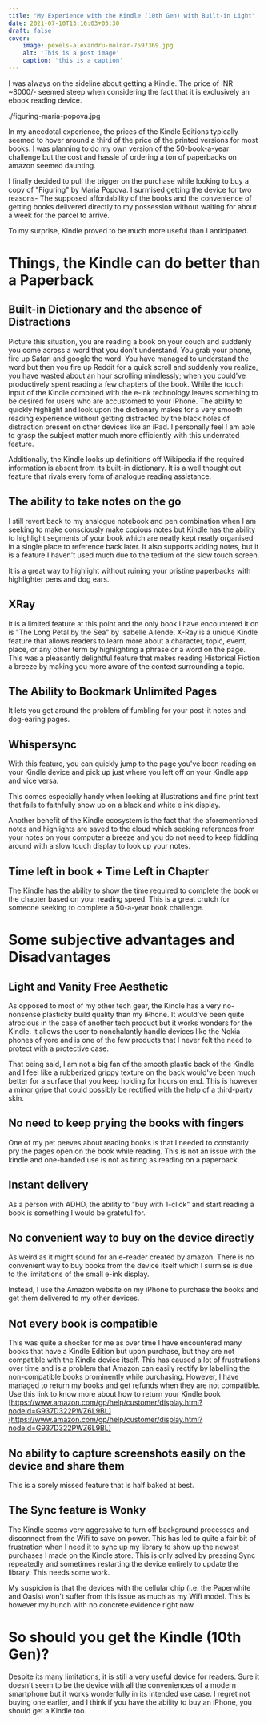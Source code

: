 ```yaml
---
title: "My Experience with the Kindle (10th Gen) with Built-in Light"
date: 2021-07-10T13:16:03+05:30
draft: false
cover: 
    image: pexels-alexandru-molnar-7597369.jpg
    alt: 'This is a post image'
    caption: 'this is a caption'
---
```


I was always on the sideline about getting a Kindle. The price of INR ~8000/- seemed steep when considering the fact that it is exclusively an ebook reading device.

./figuring-maria-popova.jpg

In my anecdotal experience, the prices of the Kindle Editions typically seemed to hover around a third of the price of the printed versions for most books. I was planning to do my own version of the 50-book-a-year challenge but the cost and hassle of ordering a ton of paperbacks on amazon seemed daunting.

I finally decided to pull the trigger on the purchase while looking to buy a copy of "Figuring" by Maria Popova. I surmised getting the device for two reasons- The supposed affordability of the books and the convenience of getting books delivered directly to my possession without waiting for about a week for the parcel to arrive.

To my surprise, Kindle proved to be much more useful than I anticipated.


# **Things, the Kindle can do better than a Paperback**


## **Built-in Dictionary and the absence of Distractions**

Picture this situation, you are reading a book on your couch and suddenly you come across a word that you don't understand. You grab your phone, fire up Safari and google the word. You have managed to understand the word but then you fire up Reddit for a quick scroll and suddenly you realize, you have wasted about an hour scrolling mindlessly; when you could've productively spent reading a few chapters of the book. While the touch input of the Kindle combined with the e-ink technology leaves something to be desired for users who are accustomed to your iPhone. The ability to quickly highlight and look upon the dictionary makes for a very smooth reading experience without getting distracted by the black holes of distraction present on other devices like an iPad. I personally feel I am able to grasp the subject matter much more efficiently with this underrated feature.

Additionally, the Kindle looks up definitions off Wikipedia if the required information is absent from its built-in dictionary. It is a well thought out feature that rivals every form of analogue reading assistance.


## **The ability to take notes on the go**

I still revert back to my analogue notebook and pen combination when I am seeking to make consciously make copious notes but Kindle has the ability to highlight segments of your book which are neatly kept neatly organised in a single place to reference back later. It also supports adding notes, but it is a feature I haven't used much due to the tedium of the slow touch screen.

It is a great way to highlight without ruining your pristine paperbacks with highlighter pens and dog ears.


## **XRay**

It is a limited feature at this point and the only book I have encountered it on is "The Long Petal by the Sea" by Isabelle Allende. X-Ray is a unique Kindle feature that allows readers to learn more about a character, topic, event, place, or any other term by highlighting a phrase or a word on the page. This was a pleasantly delightful feature that makes reading Historical Fiction a breeze by making you more aware of the context surrounding a topic.


## **The Ability to Bookmark Unlimited Pages**

It lets you get around the problem of fumbling for your post-it notes and dog-earing pages.


## **Whispersync**

With this feature, you can quickly jump to the page you've been reading on your Kindle device and pick up just where you left off on your Kindle app and vice versa.

This comes especially handy when looking at illustrations and fine print text that fails to faithfully show up on a black and white e ink display.

Another benefit of the Kindle ecosystem is the fact that the aforementioned notes and highlights are saved to the cloud which seeking references from your notes on your computer a breeze and you do not need to keep fiddling around with a slow touch display to look up your notes.


## **Time left in book + Time Left in Chapter**

The Kindle has the ability to show the time required to complete the book or the chapter based on your reading speed. This is a great crutch for someone seeking to complete a 50-a-year  book challenge.


# **Some subjective advantages and Disadvantages**


## **Light and Vanity Free Aesthetic**

As opposed to most of my other tech gear, the Kindle has a very no-nonsense plasticky build quality than my iPhone. It would've been quite atrocious in the case of another tech product but it works wonders for the Kindle. It allows the user to nonchalantly handle devices like the Nokia phones of yore and is one of the few products that I never felt the need to protect with a protective case.

That being said, I am not a big fan of the smooth plastic back of the Kindle and I feel like a rubberized grippy texture on the back would've been much better for a surface that you keep holding for hours on end. This is however a minor gripe that could possibly be rectified with the help of a third-party skin.


## **No need to keep prying the books with fingers**

One of my pet peeves about reading books is that I needed to constantly pry the pages open on the book while reading. This is not an issue with the kindle and one-handed use is not as tiring as reading on a paperback.


## **Instant delivery**

As a person with ADHD, the ability to "buy with 1-click" and start reading a book is something I would be grateful for.


## **No convenient way to buy on the device directly**

As weird as it might sound for an e-reader created by amazon. There is no convenient way to buy books from the device itself which I surmise is due to the limitations of the small e-ink display.

Instead, I use the Amazon website on my iPhone to purchase the books and get them delivered to my other devices.


## **Not every book is compatible**

This was quite a shocker for me as over time I have encountered many books that have a Kindle Edition but upon purchase, but they are not compatible with the Kindle device itself. This has caused a lot of frustrations over time and is a problem that Amazon can easily rectify by labelling the non-compatible books prominently while purchasing. However, I have managed to return my books and get refunds when they are not compatible. Use this link to know more about how to return your Kindle book [https://www.amazon.com/gp/help/customer/display.html?nodeId=G937D322PWZ6L9BL](https://www.amazon.com/gp/help/customer/display.html?nodeId=G937D322PWZ6L9BL)


## **No ability to capture screenshots easily on the device and share them**

This is a sorely missed feature that is half baked at best.


## **The Sync feature is Wonky**

The Kindle seems very aggressive to turn off background processes and disconnect from the Wifi to save on power. This has led to quite a fair bit of frustration when I need it to sync up my library to show up the newest purchases I made on the Kindle store. This is only solved by pressing Sync repeatedly and sometimes restarting the device entirely to update the library. This needs some work.

My suspicion is that the devices with the cellular chip (i.e. the Paperwhite and Oasis) won't suffer from this issue as much as my Wifi model. This is however my hunch with no concrete evidence right now.


# **So should you get the Kindle (10th Gen)?**

Despite its many limitations, it is still a very useful device for readers. Sure it doesn't seem to be the device with all the conveniences of a modern smartphone but it works wonderfully in its intended use case. I regret not buying one earlier, and I think if you have the ability to buy an iPhone, you should get a Kindle too.
